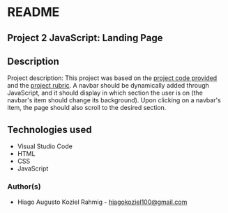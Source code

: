 # README

## Project 2 JavaScript: Landing Page

## Description

Project description: This project was based on the [project code provided](https://github.com/udacity/fend/tree/refresh-2019/projects/landing-page) and the [project rubric](https://review.udacity.com/#!/rubrics/2658/view). A navbar should be dynamically added through JavaScript, and it should display in which section the user is on (the navbar's item should change its background). Upon clicking on a navbar's item, the page should also scroll to the desired section.

## Technologies used
* Visual Studio Code
* HTML
* CSS
* JavaScript

### Author(s)
 * Hiago Augusto Koziel Rahmig - <hiagokoziel100@gmail.com>

